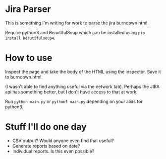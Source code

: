 # Jira Parser

This is something I'm writing for work to parse the jira burndown html.

Require python3 and BeautifulSoup which can be installed using `pip install beautifulsoup4`.

# How to use
Inspect the page and take the body of the HTML using the inspector. Save it to burndown.html.

(I wasn't able to find anything useful via the network tab). Perhaps the JIRA api has something better, but I don't have access to that at work.

Run `python main.py` or `python3 main.py` depending on your alias for python3.

# Stuff I'll do one day
- CSV output? Would anyone even find that useful?
- Generate reports based on date?
- Individual reports. Is this even possible?